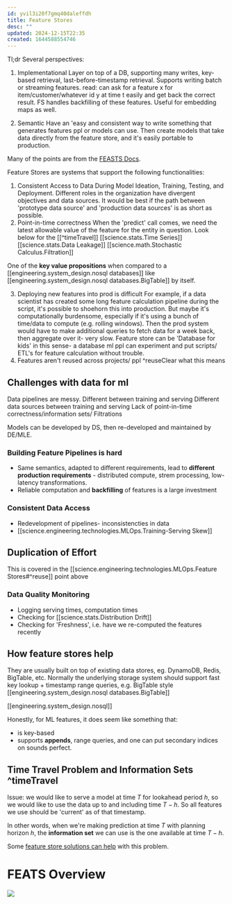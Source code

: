 ```yaml
---
id: yvil3i20f7gmq40daleffdh
title: Feature Stores
desc: ""
updated: 2024-12-15T22:35
created: 1644588554746
---
```

Tl;dr
Several perspectives:

1. Implementational
   Layer on top of a DB, supporting many writes, key-based retrieval, last-before-timestamp retrieval.
   Supports writing batch or streaming features.
   read: can ask for a feature x for item/customer/whatever id y at time t easily and get back the correct result.
   FS handles backfilling of these features.
   Useful for embedding maps as well.


2. Semantic
   Have an 'easy and consistent way to write something that generates features ppl or models can use.
   Then create models that take data directly from the feature store, and it's easily portable to production.

Many of the points are from the [FEASTS Docs](https://docs.feast.dev/).

Feature Stores are systems that support the following functionalities: 

1. Consistent Access to Data During Model Ideation, Training, Testing, and Deployment.
   Different roles in the organization have divergent objectives and data sources. It would be best if the path between 'prototype data source' and 'production data sources' is as short as possible.
2. Point-in-time correctness
   When the 'predict' call comes, we need the latest allowable value of the feature for the entity in question. Look below for the [[^timeTravel]]
   [[science.stats.Time Series]]
   [[science.stats.Data Leakage]]
   [[science.math.Stochastic Calculus.Filtration]]

One of the **key value propositions** when compared to a [[engineering.system_design.nosql databases]] like [[engineering.system_design.nosql databases.BigTable]] by itself.

3. Deploying new features into prod is difficult
   For example, if a data scientist has created some long feature calculation pipeline during the script, it's possible to shoehorn this into production.
   But maybe it's computationally burdensome, especially if it's using a bunch of time/data to compute (e.g. rolling windows).
   Then the prod system would have to make additional queries to fetch data for a week back, then aggregate over it- very slow.
   Feature store can be 'Database for kids' in this sense- a database ml ppl can experiment and put scripts/ ETL's for feature calculation without trouble.
4. Features aren't reused across projects/ ppl ^reuseClear what this means

## Challenges with data for ml

 Data pipelines are messy.
 Different between training and serving
 Different data sources between training and serving
 Lack of point-in-time correctness/information sets/ Filtrations

 Models can be developed by DS, then re-developed and maintained by DE/MLE.

### Building Feature Pipelines is hard

- Same semantics, adapted to different requirements, lead to **different production requirements** - distributed compute, strem processing, low-latency transformations.
- Reliable computation and **backfilling** of features is a large investment

### Consistent Data Access

- Redevelopment of pipelines- inconsistencties in data
- [[science.engineering.technologies.MLOps.Training-Serving Skew]] 

## Duplication of Effort

This is covered in the [[science.engineering.technologies.MLOps.Feature Stores#^reuse]] point above

### Data Quality Monitoring

- Logging serving times, computation times
- Checking for [[science.stats.Distribution Drift]]
- Checking for 'Freshness', i.e. have we re-computed the features recently

## How feature stores help

They are usually built on top of existing data stores, eg. DynamoDB, Redis, BigTable, etc.
Normally the underlying storage system should support fast key lookup + timestamp range queries, e.g. BigTable style
[[engineering.system_design.nosql databases.BigTable]]

[[engineering.system_design.nosql]]

Honestly, for ML features, it does seem like something that:

- is key-based
- supports **appends**, range queries, and one can put secondary indices on
  sounds perfect.

## Time Travel Problem and Information Sets ^timeTravel

Issue:
we would like to serve a model at time $T$ for lookahead period $h$, so we would like to use the data up to and including time $T-h$. So all features we use should be 'current' as of that timestamp. 

In other words, when we're making prediction at time $T$ with planning horizon $h$, the **information set** we can use is the one available at time $T-h$.

Some [feature store solutions can help](https://www.tecton.ai/blog/time-travel-in-ml/) with this problem.

# FEATS Overview

![](https://www.tecton.ai/blog/time-travel-in-ml/)

